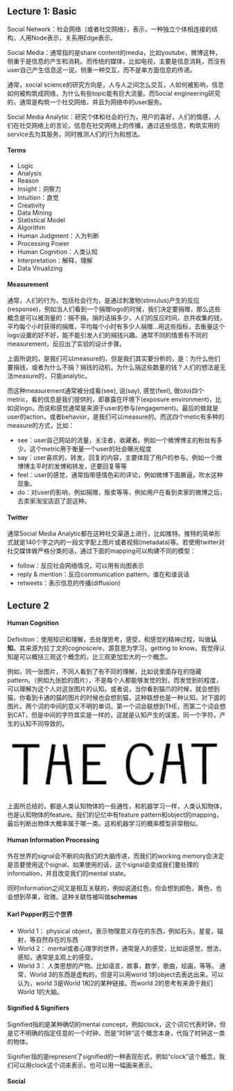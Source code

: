 ## Lecture 1: Basic
Social Network：社会网络（或者社交网络），表示，一种独立个体相连接的结构，人用Node表示，关系用Edge表示。

Social Media：通常指的是share content的media，比如youtube，微博这种，侧重于是信息的产生和消耗。而传统的媒体，比如电视，主要是信息消耗，而没有user自己产生信息这一说。侧重一种交互，而不是单方面信息的传递。

通常，social science的研究方向是，人与人之间怎么交互，人如何被影响，信息如何被构筑成网络，为什么有些topic能有巨大流量。而Social engineering研究的，通常是构筑一个社交网络，并且为网络中的user服务。

Social Media Analytic：研究个体和社会的行为，用户的喜好，人们的情感，人们在社交网络上的言论，信息在社交网络上的传播，通过这些信息，构筑实用的service去为其服务，同时推测人们的行为和想法。

#### Terms
* Logic
* Analysis
* Reason
* Insight：洞察力
* Intuition：直觉
* Creativity
* Data Mining
* Statistical Model
* Algorithm
* Human Judgment：人为判断
* Processing Power
* Human Cognition：人类认知
* Interpretation：解释，理解
* Data Virualizing

#### Measurement
通常，人们的行为，包括社会行为，是通过刺激物(stimulus)产生的反应(response)，例如当人们看到一个捐赠logo的时候，我们决定要捐赠，那么这些概念是可以被测量的：捐不捐，捐的话捐多少，人们的反应时间，总共收集的钱，平均每个小时获得的捐赠，平均每个小时有多少人捐赠...用这些指标，去衡量这个logo设置的好不好，能不能引发人们的捐钱兴趣。通常不同的情景有不同的measurement，反应出了实验的设计步骤。

上面所说的，是我们可以measure的，但是我们其实要分析的，是：为什么他们要捐钱，或者为什么不捐？捐钱的动机，为什么捐这些数量的钱？人们的想法是无法measure的，只能analytic。

而这种measurement通常被分成看(see), 说(say), 感觉(feel), 做(do)四个metric，看的信息是我们提供的，即暴露在环境下(exposure environment)，比如说logo。而说和感觉通常是来源于user的参与(engagement)。最后的做就是user的action，或者behavior，是我们可以measure的。而这四个metic有多种的measure的方式，比如：
* see：user自己网站的流量，关注者，收藏者。例如一个微博博主的粉丝有多少。这个metric用于衡量一个user的社会曝光程度
* say：user喜欢的，转发，回复的内容，主要体现了用户的参与。例如一个微博博主平时的发博和转发，还要回复等等
* feel：user的感觉，通常指带感情色彩的评论，例如微博下面撕逼，吹水这种现象。
* do：对user的影响，例如捐赠，贩卖等等，例如用户在看到卖家的微博之后，去卖家淘宝店逛了逛这种。

#### Twitter
通常Social Media Analytic都在这种社交渠道上进行，比如推特。推特的简单形式就是140个字之内的一段文字配上图片或者视频(metadata)等。若使用twitter对社交媒体做严格分类的话，通过下面的mapping可以构建不同的模型：
* follow：反应社会网络情况，可以用有向图表示
* reply & mention：反应communication pattern，谁在和谁说话
* retweets：表示信息的传播(diffusion)


## Lecture 2

#### Human Cognition
Definition：使用知识和理解，去处理思考，感受，和感觉的精神过程，叫做**认知**。其来源为拉丁文的cognoscere，源意思为学习，getting to know。我觉得认知是可以概括三观这个概念的，比三观更加宏大的一个概念。

例如，同一张图片，不同人看到了有不同的理解，比如说里面存在的隐藏pattern。（例如九张脸的图片），不是每个人都能够发觉的到，而发觉到的程度，可以理解为这个人对这张图片的认知。或者说，当你看到猫爪的时候，就会想到猫，你看到卡通的猫的图片的时候也会想到猫，这种联想也是一种认知。对下面的图片。两个词的中间的意义不明的单词，第一个词会联想到THE，而第二个词会想到CAT，但是中间的字符其实是一样的，这就是认知产生的误差。同一个字符，产生的认知不同导致的。

<img src = 'https://github.com/mingming741/RenneNotes/blob/master/Sociology/figure/THE-CAT.png'/>

上面所总结的，都是人类认知物体的一些通性，和机器学习一样，人类认知物体，也是认知物体的feature。我们的记忆中有feature pattern和object的mapping，最后判断出物体大概率属于哪一类。这和机器学习的概率模型非常相似。

#### Human Information Processing
外在世界的signal会不断的向我们的大脑传递，而我们的working memory会决定是否要使用这个signal，如果使用的话，这个signal会变成我们要处理的information，并且改变我们的mental state。

同时information之间又是相互关联的，例如说道红色，你会想到颜色，黄色，也会想到苹果，玫瑰。这种关联性被叫做**schemas**

#### Karl Popper的三个世界
* World 1： physical object，表示物理意义存在的东西，例如石头，星星，辐射，等自然存在的东西
* World 2： mental或者心理学的世界，通常是人的感受，比如说感觉，想法，感知，通常是主观上的感受。
* World 3： 人类思想的产物。比如语言，故事，数学，歌曲，绘画，等等。
通常，World 3的东西是虚构的，但是可以用world 1的object去表达出来。可以认为，world 3是World 1和2的某种链接。而world 2的思考有来源于我们World 1的大脑。

#### Signified & Signifiers
Signified指的是某种确切的mental concept，例如clock，这个词它代表时钟，但是它不明确的指定任意的一个时钟，而是“时钟”这个概念本身，代指了时钟这一类的物体。

Signifier指的是represent了signified的一种表现形式，例如“clock”这个概念，我们可以用clock这个词来表示，也可以用一幅画来表示。

#### Social








